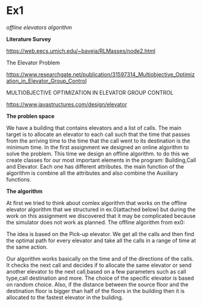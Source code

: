 # Ex1

*offline elevators algorithm*


**Literature Survey**

https://web.eecs.umich.edu/~baveja/RLMasses/node2.html

The Elevator Problem

https://www.researchgate.net/publication/31597314_Multiobjective_Optimization_in_Elevator_Group_Control

MULTIOBJECTIVE OPTIMIZATION IN ELEVATOR GROUP
CONTROL

https://www.javastructures.com/design/elevator

**The problen space**

We have a building that contains elevators and a list of calls.
The main target is to allocate an elevator to each call such that the time that passes from the arriving time to the time that the call went to its destination is the minimum time. 
In the first assignment we designed an online algorithm to solve the problem. This time we design an offline algorithm.
to do this we create classes for our most important elements in the program:
Building,Call and Elevator.
Each one has different attributes. the main function of the algorithm is combine all the attributes and also combine the Auxiliary functions.

**The algorithm**

At first we tried to think about comlex algorithm that works on the offline elevator algorithm that we structured in ex.0(attached below) but during the work on this assignment we discovered that it may be complicated because the simulator does not work as planned.
The offline algorithm from ex0:

The idea is based on the Pick-up elevator. We get all the calls and then find the optimal path for every elevator and take all the calls in a range of time at the same action.

Our algorithm works basically on the time and of the directions of the calls.
It checks the next call and decides if to allocate the same elevator or send another elevator to the next call,based on a few parameters such as call type,call destination and more. 
The choice of the specific elevator is based on random choice.
Also, if the distance between the source floor and the destination floor is bigger than half of the floors in the building then it is allocated to the fastest elevator in the building.




